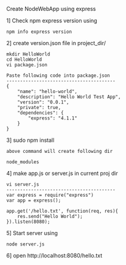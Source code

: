Create NodeWebApp using express

1] Check npm express version using
	
	npm info express version

2] create version.json file in project_dir/

	mkdir HelloWorld
	cd HelloWorld
	vi package.json
	
	Paste following code into package.json
	----------------------------------------
	{
		"name": "hello-world",
		"description": "Hello World Test App",
		"version": "0.0.1",
		"private": true,
		"dependencies": {
			"express": "4.1.1"
		}
	}

3] sudo npm install

	above command will create following dir 

	node_modules

4] make app.js or server.js in current proj dir
	
	vi server.js
	----------------------------------------
	var express = require("express")
	var app = express();

	app.get('/hello.txt', function(req, res){
		res.send("Hello World");
	}).listen(8080);

5] Start server using
	
	node server.js

6] open http://localhost:8080/hello.txt


